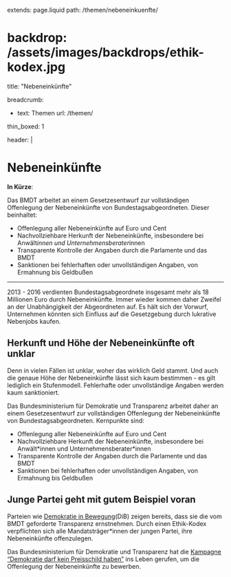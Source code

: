 extends: page.liquid
path: /themen/nebeneinkuenfte/
# backdrop: /assets/images/backdrops/ethik-kodex.jpg
title: "Nebeneinkünfte"

breadcrumb:
 - text: Themen
   url: /themen/

thin_boxed: 1

header: |    
    <h1>Nebeneinkünfte</h1>
    <p><strong>In Kürze</strong>:</p>
    <p>Das BMDT arbeitet an einem Gesetzesentwurf zur vollständigen Offenlegung der Nebeneinkünfte von Bundestagsabgeordneten. Dieser beinhaltet:</p>
    <ul>
    <li>Offenlegung aller Nebeneinkünfte auf Euro und Cent</li>
    <li>Nachvollziehbare Herkunft der Nebeneinkünfte, insbesondere bei Anwält*innen und Unternehmensberater*innen</li>
    <li>Transparente Kontrolle der Angaben durch die Parlamente und das BMDT</li>
    <li>Sanktionen bei fehlerhaften oder unvollständigen Angaben, von Ermahnung bis Geldbußen</li>
    </ul>

---


2013 - 2016 verdienten Bundestagsabgeordnete insgesamt mehr als 18 Millionen Euro durch Nebeneinkünfte. Immer wieder kommen daher Zweifel an der Unabhängigkeit der Abgeordneten auf. Es hält sich der Vorwurf, Unternehmen könnten sich Einfluss auf die Gesetzgebung durch lukrative Nebenjobs kaufen.

## Herkunft und Höhe der Nebeneinkünfte oft unklar

Denn in vielen Fällen ist unklar, woher das wirklich Geld stammt. Und auch die genaue Höhe der Nebeneinkünfte lässt sich kaum bestimmen - es gilt lediglich ein Stufenmodell. Fehlerhafte oder unvollständige Angaben werden kaum sanktioniert.

Das Bundesministerium für Demokratie und Transparenz arbeitet daher an einem Gesetzesentwurf zur vollständigen Offenlegung der Nebeneinkünfte von Bundestagsabgeordneten. Kernpunkte sind:
- Offenlegung aller Nebeneinkünfte auf Euro und Cent
- Nachvollziehbare Herkunft der Nebeneinkünfte, insbesondere bei Anwält\*innen und Unternehmensberater\*innen
- Transparente Kontrolle der Angaben durch die Parlamente und das BMDT
- Sanktionen bei fehlerhaften oder unvollständigen Angaben, von Ermahnung bis Geldbußen

## Junge Partei geht mit gutem Beispiel voran
Parteien wie [Demokratie in Bewegung](https://bewegung.jetzt)(DiB) zeigen bereits, dass sie die vom BMDT geforderte Transparenz ernstnehmen. Durch einen Ethik-Kodex verpflichten sich alle Mandatsträger\*innen der jungen Partei, ihre Nebeneinkünfte offenzulegen.

Das Bundesministerium für Demokratie und Transparenz hat die [Kampagne “Demokratie darf kein Preisschild haben”](/service/kampagnen/preisschild/) ins Leben gerufen, um die Offenlegung der Nebeneinkünfte zu bewerben.
